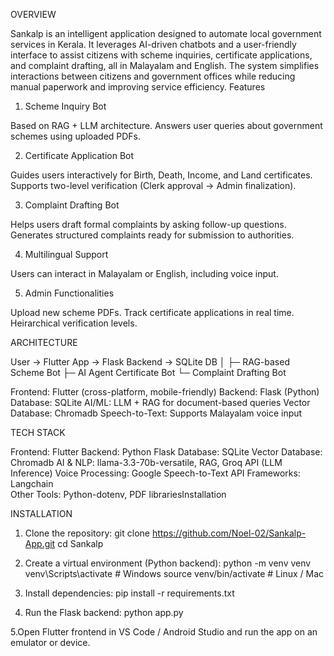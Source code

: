 OVERVIEW

Sankalp is an intelligent application designed to automate local government services in Kerala. It leverages AI-driven chatbots and a user-friendly interface to assist citizens with scheme inquiries, certificate applications, and complaint drafting, all in Malayalam and English.
The system simplifies interactions between citizens and government offices while reducing manual paperwork and improving service efficiency.
Features

1. Scheme Inquiry Bot

Based on RAG + LLM architecture.
Answers user queries about government schemes using uploaded PDFs.

2. Certificate Application Bot

Guides users interactively for Birth, Death, Income, and Land certificates.
Supports two-level verification (Clerk approval → Admin finalization).

3. Complaint Drafting Bot

Helps users draft formal complaints by asking follow-up questions.
Generates structured complaints ready for submission to authorities.

4. Multilingual Support

Users can interact in Malayalam or English, including voice input.

 5. Admin Functionalities

Upload new scheme PDFs.
Track certificate applications in real time.
Heirarchical verification levels.


ARCHITECTURE

User → Flutter App → Flask Backend → SQLite DB
           │
           ├─ RAG-based Scheme Bot
           ├─ AI Agent Certificate Bot
           └─ Complaint Drafting Bot

Frontend: Flutter (cross-platform, mobile-friendly)
Backend: Flask (Python)
Database: SQLite
AI/ML: LLM + RAG for document-based queries
Vector Database: Chromadb
Speech-to-Text: Supports Malayalam voice input

TECH STACK

Frontend: Flutter
Backend: Python Flask
Database: SQLite
Vector Database: Chromadb
AI & NLP: llama-3.3-70b-versatile, RAG, Groq API (LLM Inference)
Voice Processing: Google Speech-to-Text API
Frameworks: Langchain  
Other Tools: Python-dotenv, PDF librariesInstallation

INSTALLATION

1. Clone the repository:
git clone https://github.com/Noel-02/Sankalp-App.git
cd Sankalp

2. Create a virtual environment (Python backend):
python -m venv venv
venv\Scripts\activate      # Windows
source venv/bin/activate   # Linux / Mac

3. Install dependencies:
pip install -r requirements.txt

4. Run the Flask backend:
python app.py

5.Open Flutter frontend in VS Code / Android Studio and run the app on an emulator or device.
